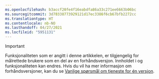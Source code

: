 ```yaml
---
ms.openlocfilehash: b3accf20fe4f16eabdfa86a33c271ee6663b06bc
ms.sourcegitcommit: 3d78338773929121d17ec3386f6cb67bfb2272cc
ms.translationtype: HT
ms.contentlocale: nb-NO
ms.lasthandoff: 04/27/2021
ms.locfileid: "5951131"
---
```

> [!IMPORTANT]
> Funksjonaliteten som er angitt i denne artikkelen, er tilgjengelig for målrettede brukere som en del av en forhåndsversjon. Innholdet i og funksjonaliteten kan endres. Hvis du vil ha mer informasjon om forhåndsversjoner, kan du se [Vanlige spørsmål om tjeneste for én versjon](/dynamics365/unified-operations/fin-and-ops/get-started/one-version).